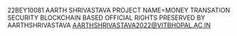 22BEY10081
AARTH SHRIVASTAVA
PROJECT NAME=MONEY TRANSATION SECURITY BLOCKCHAIN BASED
OFFICIAL RIGHTS PRESERVED BY AARTHSHRIVASTAVA
AARTHSHRIVASTAVA2022@VITBHOPAL.AC.IN
